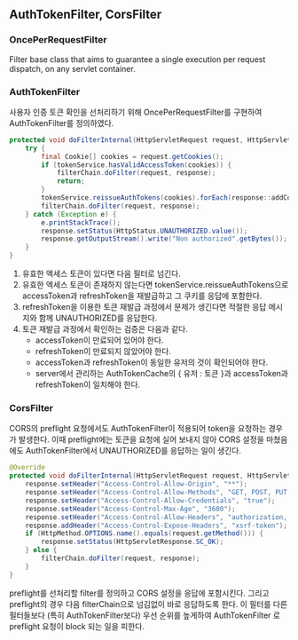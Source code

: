 ## AuthTokenFilter, CorsFilter

### OncePerRequestFilter

Filter base class that aims to guarantee a single execution per request dispatch, on any servlet container.

### AuthTokenFilter

사용자 인증 토큰 확인을 선처리하기 위해 OncePerRequestFilter를 구현하여 AuthTokenFilter를 정의하였다.

``` java
protected void doFilterInternal(HttpServletRequest request, HttpServletResponse response, FilterChain filterChain) throws IOException {
    try {
        final Cookie[] cookies = request.getCookies();
        if (tokenService.hasValidAccessToken(cookies)) {
            filterChain.doFilter(request, response);
            return;
        }
        tokenService.reissueAuthTokens(cookies).forEach(response::addCookie);
        filterChain.doFilter(request, response);
    } catch (Exception e) {
        e.printStackTrace();
        response.setStatus(HttpStatus.UNAUTHORIZED.value());
        response.getOutputStream().write("Non authorized".getBytes());
    }
}
```

1. 유효한 엑세스 토큰이 있다면 다음 필터로 넘긴다.
2. 유효한 엑세스 토큰이 존재하지 않는다면 tokenService.reissueAuthTokens으로 accessToken과 refreshToken을 재발급하고 그 쿠키를 응답에 포함한다.
3. refreshToken을 이용한 토큰 재발급 과정에서 문제가 생긴다면 적절한 응답 메시지와 함께 UNAUTHORIZED를 응답한다.
4. 토큰 재발급 과정에서 확인하는 검증은 다음과 같다.
    - accessToken이 만료되어 있어야 한다.
    - refreshToken이 만료되지 않았어야 한다.
    - accessToken과 refreshToken이 동일한 유저의 것이 확인되어야 한다.
    - server에서 관리하는 AuthTokenCache의 { 유저 : 토큰 }과 accessToken과 refreshToken이 일치해야 한다.

### CorsFilter

CORS의 preflight 요청에서도 AuthTokenFilter이 적용되어 token을 요청하는 경우가 발생한다.
이때 preflight에는 토큰을 요청에 실어 보내지 않아 CORS 설정을 마쳤음에도 AuthTokenFilter에서 UNAUTHORIZED를 응답하는 일이 생긴다.

``` java
@Override
protected void doFilterInternal(HttpServletRequest request, HttpServletResponse response, FilterChain filterChain) throws ServletException, IOException {
    response.setHeader("Access-Control-Allow-Origin", "**");
    response.setHeader("Access-Control-Allow-Methods", "GET, POST, PUT, DELETE, OPTIONS");
    response.setHeader("Access-Control-Allow-Credentials", "true");
    response.setHeader("Access-Control-Max-Age", "3600");
    response.setHeader("Access-Control-Allow-Headers", "authorization, content-type, xsrf-token");
    response.addHeader("Access-Control-Expose-Headers", "xsrf-token");
    if (HttpMethod.OPTIONS.name().equals(request.getMethod())) {
        response.setStatus(HttpServletResponse.SC_OK);
    } else {
        filterChain.doFilter(request, response);
    }
}
```

preflight를 선처리할 filter를 정의하고 CORS 설정을 응답에 포함시킨다. 그리고 preflight의 경우 다음 filterChain으로 넘김없이 바로 응답하도록 한다.
이 필터를 다른 필터들보다 (특히 AuthTokenFilter보다) 우선 순위를 높게하여 AuthTokenFilter 로 preflight 요청이 block 되는 일을 피한다.     